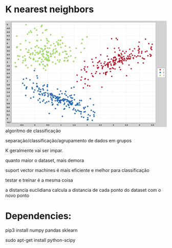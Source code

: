 # K nearest neighbors 
![alt text](knn.png)
algoritmo de classificação

separação/classificação/agrupamento de dados em grupos

K geralmente vai ser impar.

quanto maior o dataset, mais demora

suport vector machines é mais eficiente e melhor para 
classificação

testar e treinar é a mesma coisa

a distancia euclidiana calcula a distancia de cada ponto do dataset com o novo ponto

# Dependencies:

pip3 install numpy pandas sklearn

sudo apt-get install python-scipy
